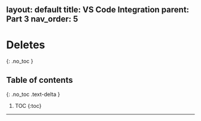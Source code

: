 layout: default
title: VS Code Integration
parent: Part 3
nav_order: 5
---

# Deletes
{: .no_toc }

## Table of contents
{: .no_toc .text-delta }

1. TOC
{:toc}

---